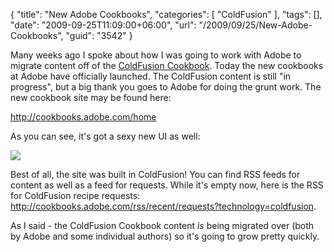 {
	"title": "New Adobe Cookbooks",
	"categories": [
		"ColdFusion"
	],
	"tags": [],
	"date": "2009-09-25T11:09:00+06:00",
	"url": "/2009/09/25/New-Adobe-Cookbooks",
	"guid": "3542"
}

Many weeks ago I spoke about how I was going to work with Adobe to migrate content off of the <a href="http://www.coldfusioncookbook.com">ColdFusion Cookbook</a>. Today the new cookbooks at Adobe have officially launched. The ColdFusion content is still "in progress", but a big thank you goes to Adobe for doing the grunt work. The new cookbook site may be found here:

<a href="http://cookbooks.adobe.com/home">http://cookbooks.adobe.com/home</a>

As you can see, it's got a sexy new UI as well:

<img src="http://static.raymondcamden.com/images/Picture 188.png" />

Best of all, the site was built in ColdFusion! You can find RSS feeds for content as well as a feed for requests. While it's empty now, here is the RSS for ColdFusion recipe requests: <a href="http://cookbooks.adobe.com/rss/recent/requests?technology=coldfusion">http://cookbooks.adobe.com/rss/recent/requests?technology=coldfusion</a>. 

As I said - the ColdFusion Cookbook content <i>is</i> being migrated over (both by Adobe and some individual authors) so it's going to grow pretty quickly.